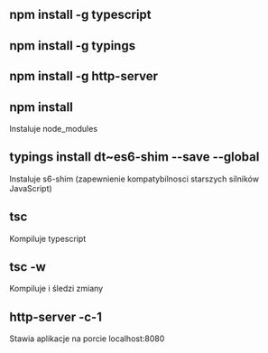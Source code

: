 ## npm install -g typescript
## npm install -g typings
## npm install -g http-server

## npm install                                     
Instaluje node_modules
## typings install dt~es6-shim --save --global     
Instaluje s6-shim (zapewnienie kompatybilnosci starszych silników JavaScript)

## tsc                                             
Kompiluje typescript 
## tsc -w                                          
Kompiluje i śledzi zmiany
## http-server -c-1                                
Stawia aplikacje na porcie localhost:8080

